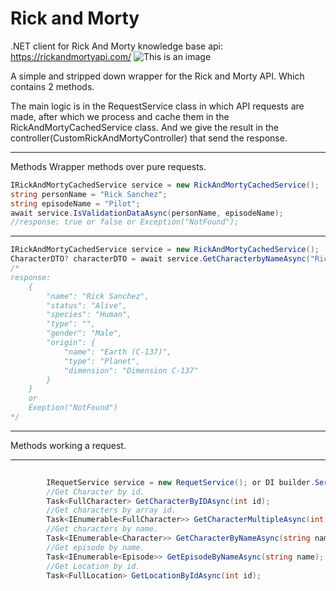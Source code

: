 # Rick and Morty 
.NET client for Rick And Morty knowledge base api: https://rickandmortyapi.com/
![This is an image](https://upload.wikimedia.org/wikipedia/ru/thumb/c/c8/Rick_and_Morty_logo.png/640px-Rick_and_Morty_logo.png)

A simple and stripped down wrapper for the Rick and Morty API. 
Which contains 2 methods.

The main logic is in the RequestService class in which API requests are made, 
after which we process and cache them in the RickAndMortyCachedService class. 
And we give the result in the controller(CustomRickAndMortyController) that send the response.

---
Methods Wrapper methods over pure requests.


```cs
IRickAndMortyCachedService service = new RickAndMortyCachedService();
string personName = "Rick Sanchez";
string episodeName = "Pilot";
await service.IsValidationDataAsync(personName, episodeName);
//response: true or false or Exception("NotFound");
```

---
```cs
IRickAndMortyCachedService service = new RickAndMortyCachedService();
CharacterDTO? characterDTO = await service.GetCharacterbyNameAsync("Rick Sanchez");
/* 
response: 
    {   
        "name": "Rick Sanchez",
        "status": "Alive",
        "species": "Human",
        "type": "",
        "gender": "Male",
        "origin": {
            "name": "Earth (C-137)",
            "type": "Planet",
            "dimension": "Dimension C-137"
        }
    }
    or
    Exeption("NotFound")
*/
```

---
Methods working a request.

---
```cs
    
        IRequetService service = new RequetService(); or DI builder.Services.AddTransient<IRequestService, RequestRickAndMortyAPIService>();
        //Get Character by id.
        Task<FullCharacter> GetCharacterByIDAsync(int id);
        //Get characters by array id.
        Task<IEnumerable<FullCharacter>> GetCharacterMultipleAsync(int[] ids);
        //Get characters by name.
        Task<IEnumerable<Character>> GetCharacterByNameAsync(string name);        
        //Get episode by name.
        Task<IEnumerable<Episode>> GetEpisodeByNameAsync(string name);
        //Get Location by id.
        Task<FullLocation> GetLocationByIdAsync(int id);
```





